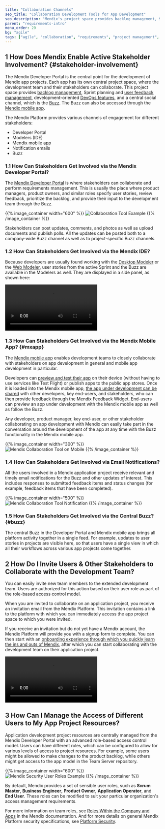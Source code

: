 ```yaml
---
title: "Collaboration Channels"
seo_title: "Collaboration Development Tools for App Development"
seo_description: "Mendix's project space provides backlog management, Sprint planning & user feedback management, DevOps features, & a central social channel. Visit to learn more"
parent: "requirements-intro"
menu_order: 20
bg: "agile"
tags: ["agile", "collaboration", "requirements", "project management", "feedback", "dashboard", "traceability"]
---
```


## 1 How Does Mendix Enable Active Stakeholder Involvement? {#stakeholder-involvement}

The Mendix Developer Portal is the central point for the development of Mendix app projects. Each app has its own central project space, where the development team and their stakeholders can collaborate. This project space provides [backlog management](requirements-management#requirements-management), Sprint planning and [user feedback management](feedback-management#feedback-management), development-oriented [DevOps features](devops-overview), and a central social channel, which is the [Buzz](https://docs.mendix.com/developerportal/). The Buzz can also be accessed through the [Mendix mobile app](#mxapp).

The Mendix Platform provides various channels of engagement for different stakeholders:

* Developer Portal
* Modelers (IDE)
* Mendix mobile app
* Notification emails
* Buzz

### 1.1 How Can Stakeholders Get Involved via the Mendix Developer Portal?

The [Mendix Developer Portal](https://docs.mendix.com/developerportal/) is where stakeholders can collaborate and perform requirements management. This is usually the place where product managers, product owners, and similar roles specify user stories, review feedback, prioritize the backlog, and provide their input to the development team through the Buzz.

{{% image_container width="600" %}}
![Collaboration Tool Example](attachments/app-project-buzz.png)
{{% /image_container %}}

Stakeholders can post updates, comments, and photos as well as upload documents and publish polls. All the updates can be posted both to a company-wide Buzz channel as well as to project-specific Buzz channels.

### 1.2 How Can Stakeholders Get Involved via the Mendix IDE?

Because developers are usually found working with the [Desktop Modeler](app-development#desktop-modeler) or the [Web Modeler](app-development#web-modeler), user stories from the active Sprint and the Buzz are available in the Modelers as well. They are displayed in a side panel, as shown here:

<video controls src="attachments/buzz-in-wm.mp4">VIDEO</video>

### 1.3 How Can Stakeholders Get Involved via the Mendix Mobile App? {#mxapp}

The [Mendix mobile app](https://docs.mendix.com/refguide/getting-the-mendix-app) enables development teams to closely collaborate with stakeholders on app development in general and mobile app development in particular.

Developers can [preview and test their app](../app-capabilities/mobile-apps#mxapp-preview) on their device (without having to use services like Test Flight) or publish apps to the public app stores. Once it is loaded into the Mendix mobile app, [the app under development can be shared](../app-capabilities/mobile-apps#mxapp-share) with other developers, key end-users, and stakeholders, who can then provide feedback through the Mendix Feedback Widget. End-users can preview an app under development with the Mendix mobile app as well as follow the Buzz.

Any developer, product manager, key end-user, or other stakeholder collaborating on app development with Mendix can easily take part in the conversation around the development of the app at any time with the Buzz functionality in the Mendix mobile app.

{{% image_container width="300" %}}
![Mendix Collaboration Tool on Mobile](attachments/buzz-mobile.png)
{{% /image_container %}}

### 1.4 How Can Stakeholders Get Involved via Email Notifications?

All the users involved in a Mendix application project receive relevant and timely email notifications for the Buzz and other updates of interest. This includes responses to submitted feedback items and status changes (for example, feedback items that have been completed).

{{% image_container width="500" %}}
![Mendix Collaboration Tool Notification](attachments/buzz-notification.png)
{{% /image_container %}}

### 1.5 How Can Stakeholders Get Involved via the Central Buzz? {#buzz}

The central Buzz in the Developer Portal and Mendix mobile app brings all platform activity together in a single feed. For example, updates to user stories in projects are visible here, so that users have a single view in which all their workflows across various app projects come together.

## 2 How Do I Invite Users & Other Stakeholders to Collaborate with the Development Team?

You can easily invite new team members to the extended development team. Users are authorized for this action based on their user role as part of the role-based access control model.

When you are invited to collaborate on an application project, you receive an invitation email from the Mendix Platform. This invitation contains a link to the platform with which you can immediately access the app project space to which you were invited.

If you receive an invitation but do not yet have a Mendix account, the Mendix Platform will provide you with a signup form to complete. You can then start with an [onboarding experience through which you quickly learn the ins and outs of Mendix](../evaluation-learning/getting-started#where-do-i-start), after which you can start collaborating with the development team on their application project.

<video controls src="attachments/DO_InviteUserToProject-1.mp4">VIDEO</video>

## 3 How Can I Manage the Access of Different Users to My App Project Resources?

Application development project resources are centrally managed from the Mendix Developer Portal with an advanced role-based access control model. Users can have different roles, which can be configured to allow for various levels of access to project resources. For example, some users might be allowed to make changes to the product backlog, while others might get access to the app model in the Team Server repository.

{{% image_container width="600" %}}
![Mendix Security User Roles Example](attachments/team-security.png)
{{% /image_container %}}

By default, Mendix provides a set of sensible user roles, such as **Scrum Master**, **Business Engineer**, **Product Owner**, **Application Operator**, and **End User**. These roles can be modified to suit your particular organization's access management requirements.

For more information on team roles, see [Roles Within the Company and Apps](https://docs.mendix.com/developerportal/general/roles) in the Mendix documentation. And for more details on general Mendix Platform security specifications, see [Platform Security](../enterprise-capabilities/platform-security).
